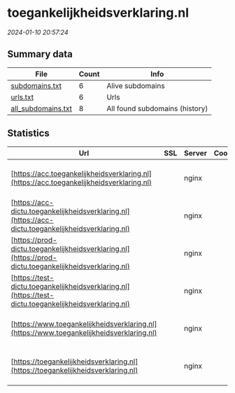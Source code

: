 # toegankelijkheidsverklaring.nl
*2024-01-10 20:57:24*
## Summary data
| File       | Count | Info |
|------------|-------|------|
|[subdomains.txt](/data/toegankelijkheidsverklaring.nl/subdomains.txt)|6|Alive subdomains|
|[urls.txt](/data/toegankelijkheidsverklaring.nl/urls.txt)|6|Urls|
|[all_subdomains.txt](/data/toegankelijkheidsverklaring.nl/all_subdomains.txt)|8|All found subdomains (history)|
## Statistics
| Url | SSL | Server | Cookie | HSTS | CSP | XFO | XXP | RP | Tech |Title |
|------------|-------|------|------|------|------|------|------|------|------|------|
|[https://acc.toegankelijkheidsverklaring.nl](https://acc.toegankelijkheidsverklaring.nl)| |nginx| | | | | | :white_check_mark: |Drupal:10 HSTS Nginx PHP|Home | Forum Sta...|
|[https://acc-dictu.toegankelijkheidsverklaring.nl](https://acc-dictu.toegankelijkheidsverklaring.nl)| |nginx| | | | :white_check_mark: | :white_check_mark: | :white_check_mark: |Drupal:10 Nginx PHP|ACC toegankelijk...|
|[https://prod-dictu.toegankelijkheidsverklaring.nl](https://prod-dictu.toegankelijkheidsverklaring.nl)| |nginx| | | | | | :white_check_mark: |Drupal:10 HSTS Nginx PHP|Home | Forum Sta...|
|[https://test-dictu.toegankelijkheidsverklaring.nl](https://test-dictu.toegankelijkheidsverklaring.nl)| |nginx| | | | :white_check_mark: | :white_check_mark: | :white_check_mark: |Drupal:10 Nginx PHP|TEST toegankelij...|
|[https://www.toegankelijkheidsverklaring.nl](https://www.toegankelijkheidsverklaring.nl)| |nginx| |:white_check_mark: | | :white_check_mark: | :white_check_mark: | :white_check_mark: |Drupal:10 HSTS Nginx PHP|Invulassistent T...|
|[https://toegankelijkheidsverklaring.nl](https://toegankelijkheidsverklaring.nl)| |nginx| |:white_check_mark: | | :white_check_mark: | :white_check_mark: | :white_check_mark: |Drupal:10 HSTS Nginx PHP|Invulassistent T...|
